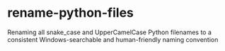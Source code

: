 # rename-python-files
Renaming all snake_case and UpperCamelCase Python filenames to a consistent Windows-searchable and human-friendly naming convention
